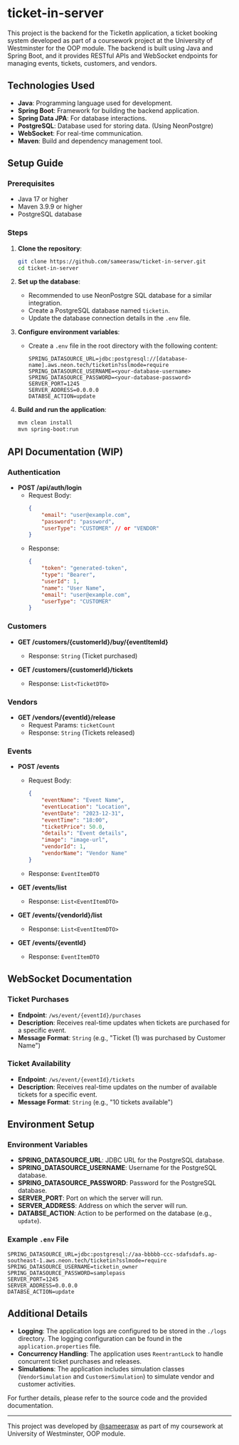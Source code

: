 # ticket-in-server

This project is the backend for the TicketIn application, a ticket booking system developed as part of a coursework project at the University of Westminster for the OOP module. The backend is built using Java and Spring Boot, and it provides RESTful APIs and WebSocket endpoints for managing events, tickets, customers, and vendors.


## Technologies Used

- **Java**: Programming language used for development.
- **Spring Boot**: Framework for building the backend application.
- **Spring Data JPA**: For database interactions.
- **PostgreSQL**: Database used for storing data. (Using NeonPostgre)
- **WebSocket**: For real-time communication.
- **Maven**: Build and dependency management tool.

## Setup Guide

### Prerequisites

- Java 17 or higher
- Maven 3.9.9 or higher
- PostgreSQL database

### Steps

1. **Clone the repository**:
    ```sh
    git clone https://github.com/sameerasw/ticket-in-server.git
    cd ticket-in-server
    ```

2. **Set up the database**:
    - Recommended to use NeonPostgre SQL database for a similar integration.
    - Create a PostgreSQL database named `ticketin`.
    - Update the database connection details in the `.env` file.

3. **Configure environment variables**:
    - Create a `.env` file in the root directory with the following content:
        ```dotenv
        SPRING_DATASOURCE_URL=jdbc:postgresql://[database-name].aws.neon.tech/ticketin?sslmode=require
        SPRING_DATASOURCE_USERNAME=<your-database-username>
        SPRING_DATASOURCE_PASSWORD=<your-database-password>
        SERVER_PORT=1245
        SERVER_ADDRESS=0.0.0.0
        DATABSE_ACTION=update
        ```

4. **Build and run the application**:
    ```sh
    mvn clean install
    mvn spring-boot:run
    ```

## API Documentation (WIP)

### Authentication

- **POST /api/auth/login**
    - Request Body:
        ```json
        {
            "email": "user@example.com",
            "password": "password",
            "userType": "CUSTOMER" // or "VENDOR"
        }
        ```
    - Response:
        ```json
        {
            "token": "generated-token",
            "type": "Bearer",
            "userId": 1,
            "name": "User Name",
            "email": "user@example.com",
            "userType": "CUSTOMER"
        }
        ```

### Customers

- **GET /customers/{customerId}/buy/{eventItemId}**
    - Response: `String` (Ticket purchased)

- **GET /customers/{customerId}/tickets**
    - Response: `List<TicketDTO>`

### Vendors

- **GET /vendors/{eventId}/release**
    - Request Params: `ticketCount`
    - Response: `String` (Tickets released)

### Events

- **POST /events**
    - Request Body:
        ```json
        {
            "eventName": "Event Name",
            "eventLocation": "Location",
            "eventDate": "2023-12-31",
            "eventTime": "18:00",
            "ticketPrice": 50.0,
            "details": "Event details",
            "image": "image-url",
            "vendorId": 1,
            "vendorName": "Vendor Name"
        }
        ```
    - Response: `EventItemDTO`

- **GET /events/list**
    - Response: `List<EventItemDTO>`

- **GET /events/{vendorId}/list**
    - Response: `List<EventItemDTO>`

- **GET /events/{eventId}**
    - Response: `EventItemDTO`

## WebSocket Documentation

### Ticket Purchases

- **Endpoint**: `/ws/event/{eventId}/purchases`
- **Description**: Receives real-time updates when tickets are purchased for a specific event.
- **Message Format**: `String` (e.g., "Ticket (1) was purchased by Customer Name")

### Ticket Availability

- **Endpoint**: `/ws/event/{eventId}/tickets`
- **Description**: Receives real-time updates on the number of available tickets for a specific event.
- **Message Format**: `String` (e.g., "10 tickets available")

## Environment Setup

### Environment Variables

- **SPRING_DATASOURCE_URL**: JDBC URL for the PostgreSQL database.
- **SPRING_DATASOURCE_USERNAME**: Username for the PostgreSQL database.
- **SPRING_DATASOURCE_PASSWORD**: Password for the PostgreSQL database.
- **SERVER_PORT**: Port on which the server will run.
- **SERVER_ADDRESS**: Address on which the server will run.
- **DATABSE_ACTION**: Action to be performed on the database (e.g., `update`).

### Example `.env` File

```dotenv
SPRING_DATASOURCE_URL=jdbc:postgresql://aa-bbbbb-ccc-sdafsdafs.ap-southeast-1.aws.neon.tech/ticketin?sslmode=require
SPRING_DATASOURCE_USERNAME=ticketin_owner
SPRING_DATASOURCE_PASSWORD=samplepass
SERVER_PORT=1245
SERVER_ADDRESS=0.0.0.0
DATABSE_ACTION=update
```

## Additional Details

- **Logging**: The application logs are configured to be stored in the `./logs` directory. The logging configuration can be found in the `application.properties` file.
- **Concurrency Handling**: The application uses `ReentrantLock` to handle concurrent ticket purchases and releases.
- **Simulations**: The application includes simulation classes (`VendorSimulation` and `CustomerSimulation`) to simulate vendor and customer activities.

For further details, please refer to the source code and the provided documentation.

---
This project was developed by [@sameerasw](https://github.com/sameerasw) as part of my coursework at University of
Westminster, OOP module. 
